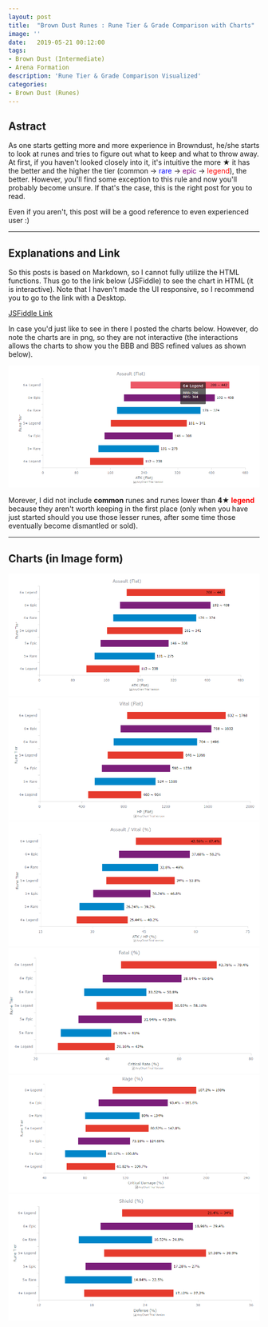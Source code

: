 ```yaml
---
layout: post
title:  "Brown Dust Runes : Rune Tier & Grade Comparison with Charts"
image: ''
date:   2019-05-21 00:12:00
tags:
- Brown Dust (Intermediate)
- Arena Formation
description: 'Rune Tier & Grade Comparison Visualized'
categories:
- Brown Dust (Runes)
---
```


## Astract

As one starts getting more and more experience in Browndust, he/she starts to look at runes and tries to figure out what to keep and what to throw away. At first, if you haven't looked closely into it, it's intuitive the more ★ it has the better and the higher the tier (common → <span style="color:blue">rare</span> → <span style="color:purple">epic</span> → <span style="color:red">legend</span>), the better. However, you'll find some exception to this rule and now you'll probably become unsure. If that's the case, this is the right post for you to read.

Even if you aren't, this post will be a good reference to even experienced user :)

---

## Explanations and Link

So this posts is based on Markdown, so I cannot fully utilize the HTML functions. Thus go to the link below (JSFiddle) to see the chart in HTML (it is interactive). Note that I haven't made the UI responsive, so I recommend you to go to the link with a Desktop.

[JSFiddle Link](https://jsfiddle.net/Baloomon/84kdtbo7/show)

In case you'd just like to see in there I posted the charts below. However, do note the charts are in png, so they are not interactive (the interactions allows the charts to show you the BBB and BBS refined values as shown below).

<img src="../uploads/browndust-runes-tier-grade-comparison-interactive.png">

Morever, I did not include **common** runes and runes lower than **4★ <span style="color:red">legend</span>** because they aren't worth keeping in the first place (only when you have just started should you use those lesser runes, after some time those eventually become dismantled or sold).

---

## Charts (in Image form)

<img src="../uploads/browndust-runes-tier-grade-comparison-flat-assault.png">
<img src="../uploads/browndust-runes-tier-grade-comparison-flat-vital.png">
<img src="../uploads/browndust-runes-tier-grade-comparison-perc.png">
<img src="../uploads/browndust-runes-tier-grade-comparison-fatal.png">
<img src="../uploads/browndust-runes-tier-grade-comparison-rage.png">
<img src="../uploads/browndust-runes-tier-grade-comparison-shield.png">
